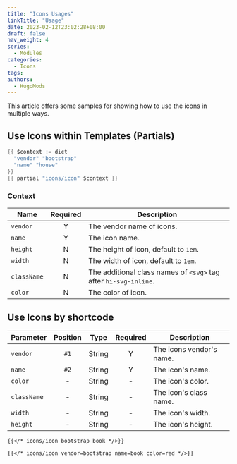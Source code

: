 ```yaml
---
title: "Icons Usages"
linkTitle: "Usage"
date: 2023-02-12T23:02:28+08:00
draft: false
nav_weight: 4
series:
  - Modules
categories:
  - Icons
tags:
authors:
  - HugoMods
---
```


This article offers some samples for showing how to use the icons in multiple ways.

<!--more-->

## Use Icons within Templates (Partials)

```go
{{ $context := dict
  "vendor" "bootstrap"
  "name" "house"
}}
{{ partial "icons/icon" $context }}
```

### Context

| Name        | Required | Description                                                      |
| ----------- | :------: | ---------------------------------------------------------------- |
| `vendor`    |    Y     | The vendor name of icons.                                        |
| `name`      |    Y     | The icon name.                                                   |
| `height`    |    N     | The height of icon, default to `1em`.                            |
| `width`     |    N     | The width of icon, default to `1em`.                             |
| `className` |    N     | The additional class names of `<svg>` tag after `hi-svg-inline`. |
| `color`     |    N     | The color of icon.                                               |

## Use Icons by shortcode

| Parameter   | Position |  Type  | Required | Description              |
| ----------- | :------: | :----: | :------: | ------------------------ |
| `vendor`    |   `#1`   | String |    Y     | The icons vendor's name. |
| `name`      |   `#2`   | String |    Y     | The icon's name.         |
| `color`     |    -     | String |    -     | The icon's color.        |
| `className` |    -     | String |    -     | The icon's class name.   |
| `width`     |    -     | String |    -     | The icon's width.        |
| `height`    |    -     | String |    -     | The icon's height.     |

```markdown
{{</* icons/icon bootstrap book */>}}
```

```markdown
{{</* icons/icon vendor=bootstrap name=book color=red */>}}
```
